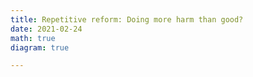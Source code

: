 ```yaml
---
title: Repetitive reform: Doing more harm than good?
date: 2021-02-24
math: true
diagram: true

---
```





